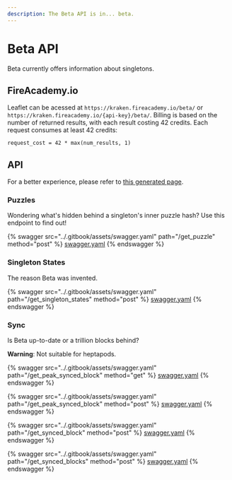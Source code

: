 ```yaml
---
description: The Beta API is in... beta.
---
```


# Beta API

Beta currently offers information about singletons.&#x20;

## FireAcademy.io

Leaflet can be acessed at `https://kraken.fireacademy.io/beta/` or `https://kraken.fireacademy.io/{api-key}/beta/`. Billing is based on the number of returned results, with each result costing 42 credits. Each request consumes at least 42 credits:&#x20;

`request_cost = 42 * max(num_results, 1)`



## API

For a better experience, please refer to [this generated page](https://app.swaggerhub.com/apis-docs/Yakuhito/BetaAPI/1.0).

### Puzzles

Wondering what's hidden behind a singleton's inner puzzle hash? Use this endpoint to find out!

{% swagger src="../.gitbook/assets/swagger.yaml" path="/get_puzzle" method="post" %}
[swagger.yaml](../.gitbook/assets/swagger.yaml)
{% endswagger %}

### Singleton States

The reason Beta was invented.

{% swagger src="../.gitbook/assets/swagger.yaml" path="/get_singleton_states" method="post" %}
[swagger.yaml](../.gitbook/assets/swagger.yaml)
{% endswagger %}

### Sync

Is Beta up-to-date or a trillion blocks behind?

**Warning**: Not suitable for heptapods.

{% swagger src="../.gitbook/assets/swagger.yaml" path="/get_peak_synced_block" method="get" %}
[swagger.yaml](../.gitbook/assets/swagger.yaml)
{% endswagger %}

{% swagger src="../.gitbook/assets/swagger.yaml" path="/get_peak_synced_block" method="post" %}
[swagger.yaml](../.gitbook/assets/swagger.yaml)
{% endswagger %}

{% swagger src="../.gitbook/assets/swagger.yaml" path="/get_synced_block" method="post" %}
[swagger.yaml](../.gitbook/assets/swagger.yaml)
{% endswagger %}

{% swagger src="../.gitbook/assets/swagger.yaml" path="/get_synced_blocks" method="post" %}
[swagger.yaml](../.gitbook/assets/swagger.yaml)
{% endswagger %}
